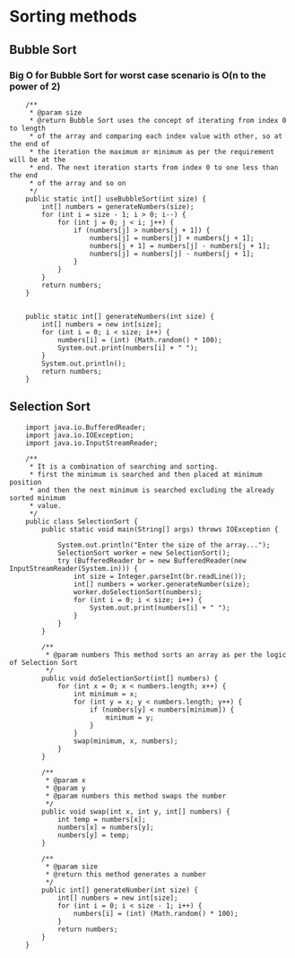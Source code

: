 # Sorting methods

## Bubble Sort
### Big O for Bubble Sort for worst case scenario is O(n to the power of 2)

        /**
         * @param size
         * @return Bubble Sort uses the concept of iterating from index 0 to length
         * of the array and comparing each index value with other, so at the end of
         * the iteration the maximum or minimum as per the requirement will be at the
         * end. The next iteration starts from index 0 to one less than the end
         * of the array and so on
         */
        public static int[] useBubbleSort(int size) {
            int[] numbers = generateNumbers(size);
            for (int i = size - 1; i > 0; i--) {
                for (int j = 0; j < i; j++) {
                    if (numbers[j] > numbers[j + 1]) {
                        numbers[j] = numbers[j] + numbers[j + 1];
                        numbers[j + 1] = numbers[j] - numbers[j + 1];
                        numbers[j] = numbers[j] - numbers[j + 1];
                    }
                }
            }
            return numbers;
        }
        
        
        public static int[] generateNumbers(int size) {
            int[] numbers = new int[size];
            for (int i = 0; i < size; i++) {
                numbers[i] = (int) (Math.random() * 100);
                System.out.print(numbers[i] + " ");
            }
            System.out.println();
            return numbers;
        }
        
## Selection Sort
        
        import java.io.BufferedReader;
        import java.io.IOException;
        import java.io.InputStreamReader;
        
        /**
         * It is a combination of searching and sorting.
         * first the minimum is searched and then placed at minimum position
         * and then the next minimum is searched excluding the already sorted minimum
         * value.
         */
        public class SelectionSort {
            public static void main(String[] args) throws IOException {
        
                System.out.println("Enter the size of the array...");
                SelectionSort worker = new SelectionSort();
                try (BufferedReader br = new BufferedReader(new InputStreamReader(System.in))) {
                    int size = Integer.parseInt(br.readLine());
                    int[] numbers = worker.generateNumber(size);
                    worker.doSelectionSort(numbers);
                    for (int i = 0; i < size; i++) {
                        System.out.print(numbers[i] + " ");
                    }
                }
            }
        
            /**
             * @param numbers This method sorts an array as per the logic of Selection Sort
             */
            public void doSelectionSort(int[] numbers) {
                for (int x = 0; x < numbers.length; x++) {
                    int minimum = x;
                    for (int y = x; y < numbers.length; y++) {
                        if (numbers[y] < numbers[minimum]) {
                            minimum = y;
                        }
                    }
                    swap(minimum, x, numbers);
                }
            }
        
            /**
             * @param x
             * @param y
             * @param numbers this method swaps the number
             */
            public void swap(int x, int y, int[] numbers) {
                int temp = numbers[x];
                numbers[x] = numbers[y];
                numbers[y] = temp;
            }
        
            /**
             * @param size
             * @return this method generates a number
             */
            public int[] generateNumber(int size) {
                int[] numbers = new int[size];
                for (int i = 0; i < size - 1; i++) {
                    numbers[i] = (int) (Math.random() * 100);
                }
                return numbers;
            }
        }
